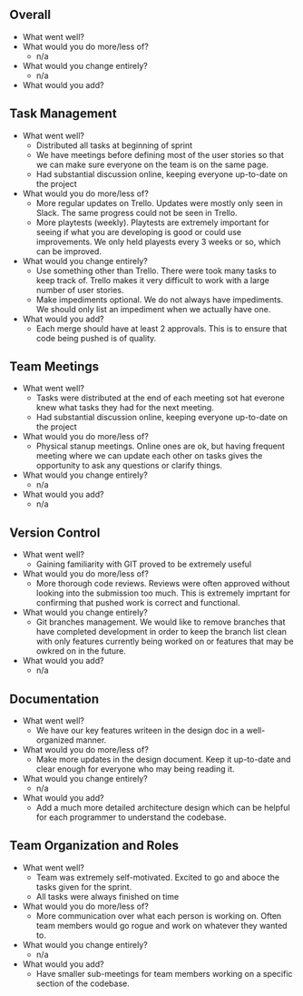 ## Overall
* What went well?
* What would you do more/less of?
  * n/a
* What would you change entirely?
  * n/a
* What would you add?

## Task Management
* What went well?
  * Distributed all tasks at beginning of sprint
  * We have meetings before defining most of the user stories so that we can make sure everyone on the team is on the same page.
  * Had substantial discussion online, keeping everyone up-to-date on the project
* What would you do more/less of?
  * More regular updates on Trello.  Updates were mostly only seen in Slack.  The same progress could not be seen in Trello.
  * More playtests (weekly).  Playtests are extremely important for seeing if what you are developing is good or could use improvements.  We only held playests every 3 weeks or so, which can be improved.
* What would you change entirely?
  * Use something other than Trello.  There were took many tasks to keep track of.  Trello makes it very difficult to work with a large number of user stories.
  * Make impediments optional.  We do not always have impediments.  We should only list an impediment when we actually have one.
* What would you add?
  * Each merge should have at least 2 approvals.  This is to ensure that code being pushed is of quality.

## Team Meetings
* What went well?
  * Tasks were distributed at the end of each meeting sot hat everone knew what tasks they had for the next meeting.
  * Had substantial discussion online, keeping everyone up-to-date on the project
* What would you do more/less of?
  * Physical stanup meetings.  Online ones are ok, but having frequent meeting where we can update each other on tasks gives the opportunity to ask any questions or clarify things.
* What would you change entirely?
  * n/a
* What would you add?
  * n/a
  
## Version Control
* What went well?
  * Gaining familiarity with GIT proved to be extremely useful
* What would you do more/less of?
  * More thorough code reviews.  Reviews were often approved without looking into the submission too much.  This is extremely imprtant for confirming that pushed work is correct and functional.
* What would you change entirely?
  * Git branches management.  We would like to remove branches that have completed development in order to keep the branch list clean with only features currently being worked on or features that may be owkred on in the future.
* What would you add?
  * n/a
  
## Documentation
* What went well?
  * We have our key features writeen in the design doc in a well-organized manner.
* What would you do more/less of?
  * Make more updates in the design document.  Keep it up-to-date and clear enough for everyone who may being reading it.
* What would you change entirely?
  * n/a
* What would you add?
  * Add a much more detailed architecture design which can be helpful for each programmer to understand the codebase.
  
## Team Organization and Roles
* What went well?
  * Team was extremely self-motivated.  Excited to go and aboce the tasks given for the sprint.
  * All tasks were always finished on time
* What would you do more/less of?
  * More communication over what each person is working on.  Often team members would go rogue and work on whatever they wanted to.
* What would you change entirely?
  * n/a
* What would you add?
  * Have smaller sub-meetings for team members working on a specific section of the codebase.
